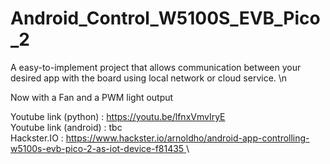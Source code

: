 # Android_Control_W5100S_EVB_Pico_2
A easy-to-implement project that allows communication between your desired app with the board using local network or cloud service. \n

Now with a Fan and a PWM light output

Youtube link (python)  : https://youtu.be/lfnxVmvIryE \
Youtube link (android) : tbc \
Hackster.IO            : [https://www.hackster.io/arnoldho/android-app-controlling-w5100s-evb-pico-2-as-iot-device-f81435 ](https://www.hackster.io/arnoldho/mini-smart-home-system-with-android-app-part-2-18ed2d)\
